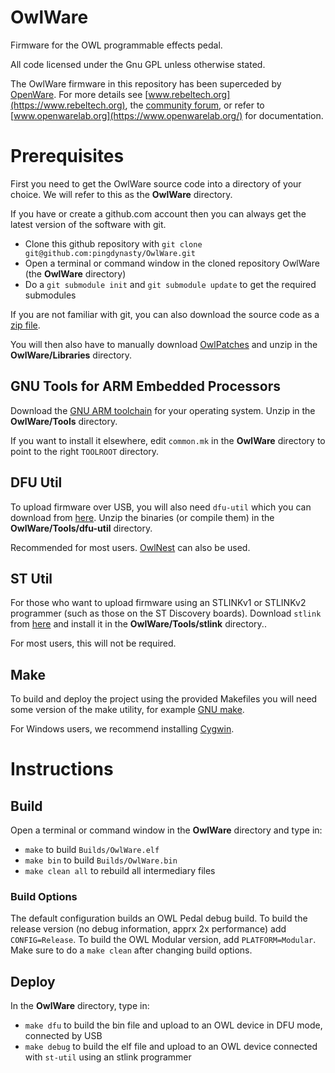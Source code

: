 # OwlWare
Firmware for the OWL programmable effects pedal.

All code licensed under the Gnu GPL unless otherwise stated.

The OwlWare firmware in this repository has been superceded by [OpenWare](https://github.com/pingdynasty/OpenWare). For more details see [www.rebeltech.org](https://www.rebeltech.org), the [community forum](community.rebeltech.org), or refer to [www.openwarelab.org](https://www.openwarelab.org/) for documentation.


# Prerequisites
First you need to get the OwlWare source code into a directory of your choice. We will refer to this as the __OwlWare__ directory.

If you have or create a github.com account then you can always get the latest version of the software with git.

* Clone this github repository with `git clone git@github.com:pingdynasty/OwlWare.git`
* Open a terminal or command window in the cloned repository OwlWare (the __OwlWare__ directory)
* Do a `git submodule init` and `git submodule update` to get the required submodules

If you are not familiar with git, you can also download the source code as a [zip file][owlware-zip].

You will then also have to manually download [OwlPatches][owlpatches-zip] and unzip in the __OwlWare/Libraries__ directory.


## GNU Tools for ARM Embedded Processors
Download the [GNU ARM toolchain][gcc-arm] for your operating system. Unzip in the __OwlWare/Tools__ directory.

If you want to install it elsewhere, edit `common.mk` in the __OwlWare__ directory to point to the right `TOOLROOT` directory.


## DFU Util
To upload firmware over USB, you will also need `dfu-util` which you can download from [here][dfu-util].
Unzip the binaries (or compile them) in the __OwlWare/Tools/dfu-util__ directory.

Recommended for most users. [OwlNest][owl-nest] can also be used.


## ST Util
For those who want to upload firmware using an STLINKv1 or STLINKv2 programmer (such as those on the ST Discovery boards).
Download `stlink` from [here][stlink] and install it in the __OwlWare/Tools/stlink__ directory..

For most users, this will not be required.


## Make
To build and deploy the project using the provided Makefiles you will need some version of the make utility, for example [GNU make][gnu-make].

For Windows users, we recommend installing [Cygwin][cygwin].


# Instructions

## Build
Open a terminal or command window in the __OwlWare__ directory and type in:
* `make` to build `Builds/OwlWare.elf`
* `make bin` to build `Builds/OwlWare.bin`
* `make clean all` to rebuild all intermediary files

### Build Options
The default configuration builds an OWL Pedal debug build. To build the release version (no debug information, apprx 2x performance) add `CONFIG=Release`. To build the OWL Modular version, add `PLATFORM=Modular`. Make sure to do a `make clean` after changing build options.

## Deploy
In the __OwlWare__ directory, type in:
* `make dfu` to build the bin file and upload to an OWL device in DFU mode, connected by USB
* `make debug` to build the elf file and upload to an OWL device connected with `st-util` using an stlink programmer


[gcc-arm]: https://launchpad.net/gcc-arm-embedded
[dfu-util]: http://dfu-util.gnumonks.org
[stlink]: https://github.com/texane/stlink
[gnu-make]: http://www.gnu.org/software/make/
[owlware-zip]: https://github.com/pingdynasty/OwlWare/archive/master.zip
[owlpatches-zip]: https://github.com/pingdynasty/OwlPatches/archive/master.zip
[cygwin]: http://www.cygwin.com
[owl-nest]: https://github.com/pingdynasty/OwlNest
